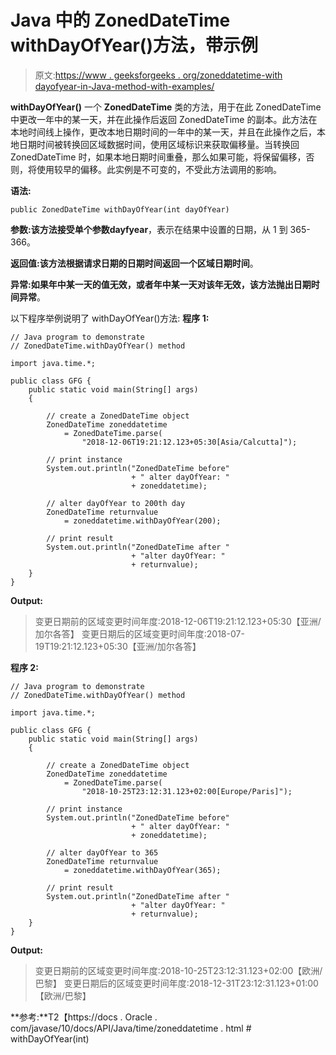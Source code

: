# Java 中的 ZonedDateTime withDayOfYear()方法，带示例

> 原文:[https://www . geeksforgeeks . org/zoneddatetime-with dayofyear-in-Java-method-with-examples/](https://www.geeksforgeeks.org/zoneddatetime-withdayofyear-method-in-java-with-examples/)

**withDayOfYear()** 一个 **ZonedDateTime** 类的方法，用于在此 ZonedDateTime 中更改一年中的某一天，并在此操作后返回 ZonedDateTime 的副本。此方法在本地时间线上操作，更改本地日期时间的一年中的某一天，并且在此操作之后，本地日期时间被转换回区域数据时间，使用区域标识来获取偏移量。当转换回 ZonedDateTime 时，如果本地日期时间重叠，那么如果可能，将保留偏移，否则，将使用较早的偏移。此实例是不可变的，不受此方法调用的影响。

**语法:**

```
public ZonedDateTime withDayOfYear(int dayOfYear)

```

**参数:**该方法接受单个参数**dayfyear**，表示在结果中设置的日期，从 1 到 365-366。

**返回值:**该方法根据请求日期的日期时间返回一个**区域日期时间**。

**异常:**如果年中某一天的值无效，或者年中某一天对该年无效，该方法抛出**日期时间异常**。

以下程序举例说明了 withDayOfYear()方法:
**程序 1:**

```
// Java program to demonstrate
// ZonedDateTime.withDayOfYear() method

import java.time.*;

public class GFG {
    public static void main(String[] args)
    {

        // create a ZonedDateTime object
        ZonedDateTime zoneddatetime
            = ZonedDateTime.parse(
                "2018-12-06T19:21:12.123+05:30[Asia/Calcutta]");

        // print instance
        System.out.println("ZonedDateTime before"
                           + " alter dayOfYear: "
                           + zoneddatetime);

        // alter dayOfYear to 200th day
        ZonedDateTime returnvalue
            = zoneddatetime.withDayOfYear(200);

        // print result
        System.out.println("ZonedDateTime after "
                           + "alter dayOfYear: "
                           + returnvalue);
    }
}
```

**Output:**

> 变更日期前的区域变更时间年度:2018-12-06T19:21:12.123+05:30【亚洲/加尔各答】
> 变更日期后的区域变更时间年度:2018-07-19T19:21:12.123+05:30【亚洲/加尔各答】

**程序 2:**

```
// Java program to demonstrate
// ZonedDateTime.withDayOfYear() method

import java.time.*;

public class GFG {
    public static void main(String[] args)
    {

        // create a ZonedDateTime object
        ZonedDateTime zoneddatetime
            = ZonedDateTime.parse(
                "2018-10-25T23:12:31.123+02:00[Europe/Paris]");

        // print instance
        System.out.println("ZonedDateTime before"
                           + " alter dayOfYear: "
                           + zoneddatetime);

        // alter dayOfYear to 365
        ZonedDateTime returnvalue
            = zoneddatetime.withDayOfYear(365);

        // print result
        System.out.println("ZonedDateTime after "
                           + "alter dayOfYear: "
                           + returnvalue);
    }
}
```

**Output:**

> 变更日期前的区域变更时间年度:2018-10-25T23:12:31.123+02:00【欧洲/巴黎】
> 变更日期后的区域变更时间年度:2018-12-31T23:12:31.123+01:00【欧洲/巴黎】

**参考:**T2【https://docs . Oracle . com/javase/10/docs/API/Java/time/zoneddatetime . html # withDayOfYear(int)